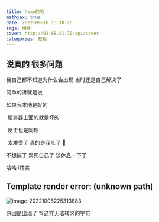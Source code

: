 ```yaml
---
title: hexo的坑
mathjax: true
date: 2022-09-10 13:18:26
tags: 博客
cover: http://81.68.91.70/api/cover
categories: 教程
---
```


## 说真的 很多问题

我自己都不知道为什么会出现 当时还是自己解决了

简单的讲就是说 

如果我本地是好的

​	服务器上面的就是坏的 

​	反正也是同理 

​	太难受了 真的是我吐了 🤮

不想搞了 累死自己了 该休息一下了 

哈哈 i其实



## Template render error: (unknown path)

![image-20221006225313883](https://i0.hdslb.com/bfs/album/0617fb541c340b49d135a6ffae8bde18d9be257e.png)

原因是出现了 %这样无法转义的字符
